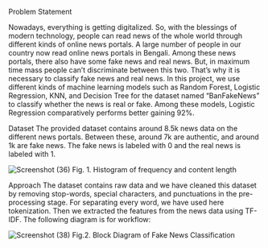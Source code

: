 Problem Statement

Nowadays, everything is getting digitalized. So, with the blessings of modern technology, people can read news of the whole world through different kinds of online news portals. A large number of people in our country now read online news portals in Bengali. Among these news portals, there also have some fake news and real news. But, in maximum time mass people can’t discriminate between this two. That’s why it is necessary to classify fake news and real news. In this project, we use different kinds of machine learning models such as Random Forest, Logistic Regression, KNN, and Decision Tree for the dataset named “BanFakeNews” to classify whether the news is real or fake. Among these models, Logistic Regression comparatively performs better gaining 92%.



Dataset
The provided dataset contains around 8.5k news data on the different news portals. Between these, around 7k are authentic, and around 1k are fake news. The fake news is labeled with 0 and the real news is labeled with 1.


![Screenshot (36)](https://user-images.githubusercontent.com/114852884/214569868-ed335830-6a25-406b-84d8-5092743414d0.png)
                                              Fig. 1. Histogram of frequency and content length
                                              
                                              
                                              
                        
Approach
 The dataset contains raw data and we have cleaned this dataset by removing stop-words, special characters, and punctuations in the pre-processing stage. For separating every word, we have used here tokenization. Then we extracted the features from the news data using TF-IDF. The following diagram is for workflow:



![Screenshot (38)](https://user-images.githubusercontent.com/114852884/214570316-7ff7d8bc-240c-414d-b8ef-96c6eccbca33.png)
                                    Fig.2. Block Diagram of Fake News Classification


